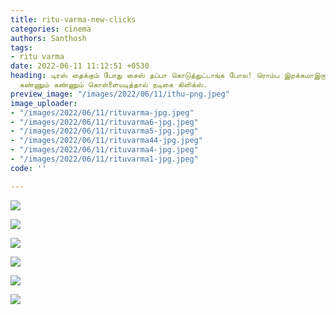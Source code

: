 ```yaml
---
title: ritu-varma-new-clicks
categories: cinema
authors: Santhosh
tags:
- ritu varma
date: 2022-06-11 11:12:51 +0530
heading: டிரஸ் தைக்கும் போது சைஸ் தப்பா கொடுத்துட்டாங்க போல! ரொம்ப இறக்கமாஇருக்கு.
  கண்ணும் கண்ணும் கொள்ளையடித்தால் நடிகை கிளிக்ஸ்.
preview_image: "/images/2022/06/11/ithu-png.jpeg"
image_uploader:
- "/images/2022/06/11/rituvarma-jpg.jpeg"
- "/images/2022/06/11/rituvarma6-jpg.jpeg"
- "/images/2022/06/11/rituvarma5-jpg.jpeg"
- "/images/2022/06/11/rituvarma44-jpg.jpeg"
- "/images/2022/06/11/rituvarma4-jpg.jpeg"
- "/images/2022/06/11/rituvarma1-jpg.jpeg"
code: ''

---
```

![](/images/2022/06/11/rituvarma44-jpg.jpeg)

![](/images/2022/06/11/rituvarma4-jpg.jpeg)

![](/images/2022/06/11/rituvarma5-jpg.jpeg)

![](/images/2022/06/11/rituvarma6-jpg.jpeg)

![](/images/2022/06/11/rituvarma-jpg.jpeg)

![](/images/2022/06/11/rituvarma1-jpg.jpeg)
